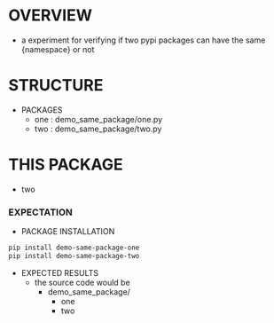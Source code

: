 # OVERVIEW
* a experiment for verifying if two pypi packages can have the same {namespace} or not

# STRUCTURE
* PACKAGES
  * one : demo_same_package/one.py
  * two : demo_same_package/two.py

# THIS PACKAGE
* two


### EXPECTATION
* PACKAGE INSTALLATION
``` bash
pip install demo-same-package-one
pip install demo-same-package-two
```

* EXPECTED RESULTS
  * the source code would be
    * demo_same_package/
      - one
      - two

